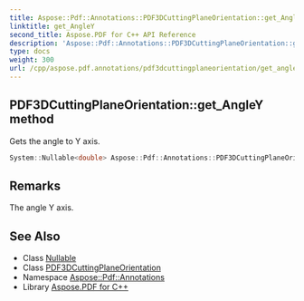 ```yaml
---
title: Aspose::Pdf::Annotations::PDF3DCuttingPlaneOrientation::get_AngleY method
linktitle: get_AngleY
second_title: Aspose.PDF for C++ API Reference
description: 'Aspose::Pdf::Annotations::PDF3DCuttingPlaneOrientation::get_AngleY method. Gets the angle to Y axis in C++.'
type: docs
weight: 300
url: /cpp/aspose.pdf.annotations/pdf3dcuttingplaneorientation/get_angley/
---
```

## PDF3DCuttingPlaneOrientation::get_AngleY method


Gets the angle to Y axis.

```cpp
System::Nullable<double> Aspose::Pdf::Annotations::PDF3DCuttingPlaneOrientation::get_AngleY() const
```

## Remarks


The angle Y axis.
## See Also

* Class [Nullable](../../../system/nullable/)
* Class [PDF3DCuttingPlaneOrientation](../)
* Namespace [Aspose::Pdf::Annotations](../../)
* Library [Aspose.PDF for C++](../../../)
